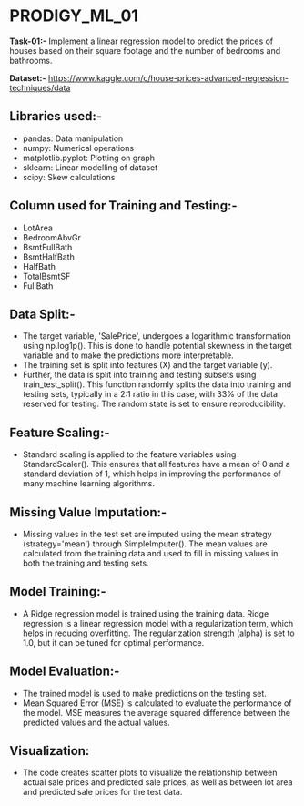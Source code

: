 # PRODIGY_ML_01
**Task-01:-**  Implement a linear regression model to predict the prices of houses based on their square footage and the number of bedrooms and bathrooms.

**Dataset:-** https://www.kaggle.com/c/house-prices-advanced-regression-techniques/data

## **Libraries used:-**
* pandas: Data manipulation
* numpy: Numerical operations
* matplotlib.pyplot: Plotting on graph
* sklearn: Linear modelling of dataset
* scipy: Skew calculations

## **Column used for Training and Testing:-**
* LotArea
* BedroomAbvGr
* BsmtFullBath
* BsmtHalfBath
* HalfBath
* TotalBsmtSF
* FullBath

## **Data Split:-**
* The target variable, 'SalePrice', undergoes a logarithmic transformation using np.log1p(). This is done to handle potential skewness in the target variable and to make the predictions more interpretable.
* The training set is split into features (X) and the target variable (y).
* Further, the data is split into training and testing subsets using train_test_split(). This function randomly splits the data into training and testing sets, typically in a 2:1 ratio in this case, with 33% of the data reserved for testing. The random state is set to ensure reproducibility.

## **Feature Scaling:-**
* Standard scaling is applied to the feature variables using StandardScaler(). This ensures that all features have a mean of 0 and a standard deviation of 1, which helps in improving the performance of many machine learning algorithms.

## **Missing Value Imputation:-**
* Missing values in the test set are imputed using the mean strategy (strategy='mean') through SimpleImputer(). The mean values are calculated from the training data and used to fill in missing values in both the training and testing sets.

## **Model Training:-**
* A Ridge regression model is trained using the training data. Ridge regression is a linear regression model with a regularization term, which helps in reducing overfitting. The regularization strength (alpha) is set to 1.0, but it can be tuned for optimal performance.

## **Model Evaluation:-**
* The trained model is used to make predictions on the testing set.
* Mean Squared Error (MSE) is calculated to evaluate the performance of the model. MSE measures the average squared difference between the predicted values and the actual values.

## **Visualization:**
* The code creates scatter plots to visualize the relationship between actual sale prices and predicted sale prices, as well as between lot area and predicted sale prices for the test data.
